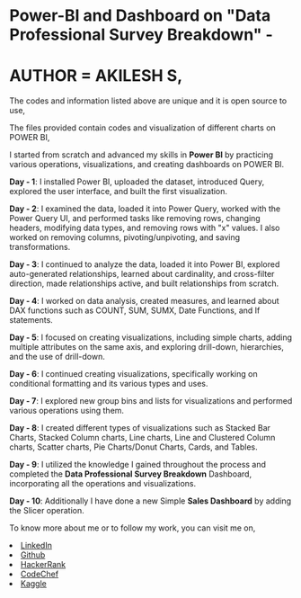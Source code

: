 # Power-BI and Dashboard on "Data Professional Survey Breakdown" -

# AUTHOR = AKILESH S,

The codes and information listed above are unique and it is open source to use,

The files provided contain codes and visualization of different charts on POWER BI,

I started from scratch and advanced my skills in **Power BI** by practicing various operations, visualizations, and creating dashboards on POWER BI.

**Day - 1**: I installed Power BI, uploaded the dataset, introduced Query, explored the user interface, and built the first visualization.

**Day - 2**: I examined the data, loaded it into Power Query, worked with the Power Query UI, and performed tasks like removing rows, changing headers, modifying data types, and removing rows with "x" values. I also worked on removing columns, pivoting/unpivoting, and saving transformations.

**Day - 3**: I continued to analyze the data, loaded it into Power BI, explored auto-generated relationships, learned about cardinality, and cross-filter direction, made relationships active, and built relationships from scratch.

**Day - 4**: I worked on data analysis, created measures, and learned about DAX functions such as COUNT, SUM, SUMX, Date Functions, and If statements.

**Day - 5**: I focused on creating visualizations, including simple charts, adding multiple attributes on the same axis, and exploring drill-down, hierarchies, and the use of drill-down.

**Day - 6**: I continued creating visualizations, specifically working on conditional formatting and its various types and uses.

**Day - 7**: I explored new group bins and lists for visualizations and performed various operations using them.

**Day - 8**:  I created different types of visualizations such as Stacked Bar Charts, Stacked Column charts, Line charts, Line and Clustered Column charts, Scatter charts, Pie Charts/Donut Charts, Cards, and Tables.

**Day - 9**:  I utilized the knowledge I gained throughout the process and completed the **Data Professional Survey Breakdown** Dashboard, incorporating all the operations and visualizations.

**Day - 10**: Additionally I have done a new Simple **Sales Dashboard** by adding the Slicer operation.

To know more about me or to follow my work, you can visit me on,

<li><a href="http://www.linkedin.com/in/Akilesh--S">LinkedIn</a> 
<li><a href="https://github.com/AkileshSaravanan">Github</a> 
<li><a href="https://www.hackerrank.com/Akilesh_RMS">HackerRank</a> 
<li><a href="https://www.codechef.com/users/akilesh_lays">CodeChef</a> 
<li><a href="https://www.kaggle.com/akilesh23">Kaggle</a> 
